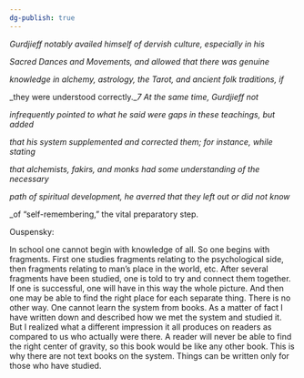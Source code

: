 ```yaml
---
dg-publish: true
---
```


_Gurdjieff notably availed himself of dervish culture, especially in his_

_Sacred Dances and Movements, and allowed that there was genuine_

_knowledge in alchemy, astrology, the Tarot, and ancient folk traditions, if_

_they were understood correctly.__7_ _At the same time, Gurdjieff not_

_infrequently pointed to what he said were gaps in these teachings, but added_

_that his system supplemented and corrected them; for instance, while stating_

_that alchemists, fakirs, and monks had some understanding of the necessary_

_path of spiritual development, he averred that they left out or did not know_

_of “self-remembering,” the vital preparatory step.


Ouspensky:

In school one cannot begin with knowledge of all. So one begins with fragments. First
one studies fragments relating to the psychological side, then fragments relating to
man’s place in the world, etc. After several fragments have been studied, one is told to
try and connect them together. If one is successful, one will have in this way the
whole picture. And then one may be able to find the right place for each separate
thing. There is no other way. One cannot learn the system from books.
As a matter of fact I have written down and described how we met the system
and studied it. But I realized what a different impression it all produces on readers as
compared to us who actually were there. A reader will never be able to find the right
center of gravity, so this book would be like any other book. This is why there are not
text books on the system. Things can be written only for those who have studied.